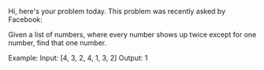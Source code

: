 Hi, here's your problem today. This problem was recently asked by Facebook:

Given a list of numbers, where every number shows up twice except for one number, find that one number.

Example:
Input: [4, 3, 2, 4, 1, 3, 2]
Output: 1